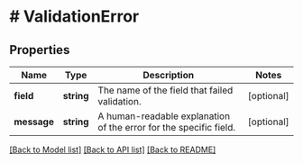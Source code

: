 # # ValidationError

## Properties

Name | Type | Description | Notes
------------ | ------------- | ------------- | -------------
**field** | **string** | The name of the field that failed validation. | [optional]
**message** | **string** | A human-readable explanation of the error for the specific field. | [optional]

[[Back to Model list]](../../../README.md#models) [[Back to API list]](../../../README.md#endpoints) [[Back to README]](../../../README.md)
